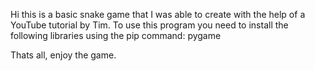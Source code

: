 Hi this is a basic snake game that I was able to create with the help of a YouTube tutorial by Tim.
To use this program you need to install the following libraries using the pip command:
pygame

Thats all, enjoy the game.

